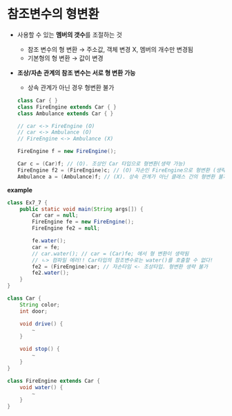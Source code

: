 # 참조변수의 형변환

- 사용할 수 있는 **멤버의 갯수**를 조절하는 것
    - 참조 변수의 형 변환 → 주소값, 객체 변경  X, 멤버의 개수만 변경됨
    - 기본형의 형 변환 → 값이 변경
- **조상/자손 관계의 참조 변수는 서로 형 변환 가능**
    - 상속 관계가 아닌 경우 형변환 불가
    
    ```java
    class Car { }
    class FireEngine extends Car { }
    class Ambulance extends Car { }
    
    // car <-> FireEngine (O)
    // car <-> Ambulance (O)
    // FireEngine <-> Ambulance (X)
    
    FireEngine f = new FireEngine();
    
    Car c = (Car)f; // (O). 조상인 Car 타입으로 형변환(생략 가능)
    FireEngine f2 = (FireEngine)c; // (O) 자손인 FireEngine으로 형변환 (생략 불가)
    Ambulance a = (Ambulance)f; // (X). 상속 관계가 아닌 클래스 간의 형변환 불가
    ```
    

**example**

```java
class Ex7_7 {
	public static void main(String args[]) {
		Car car = null;
		FireEngine fe = new FireEngine();
		FireEngine fe2 = null;

		fe.water();
		car = fe;
		// car.water(); // car = (Car)fe; 에서 형 변환이 생략됨 
		// ㄴ> 컴파일 에러!! Car타입의 참조변수로는 water()를 호출할 수 없다!
		fe2 = (FireEngine)car; // 자손타임 <- 조상타입. 형변환 생략 불가
		fe2.water();
	}
}

class Car {
	String color;
	int door;

	void drive() {
		~
	}

	void stop() {
		~
	}
}

class FireEngine extends Car {
	void water() {
		~
	}
}
```
